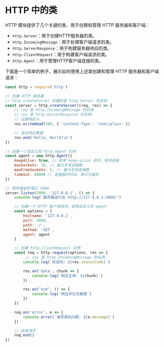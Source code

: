 # HTTP 中的类
HTTP 模块提供了几个关键的类，用于创建和管理 HTTP 服务器和客户端：
- `http.Server`：用于创建HTTP服务器的类。
- `http.IncomingMessage`：用于处理客户端请求的类。
- `http.ServerResponse`：用于构建服务器响应的类。
- `http.ClientRequest`：用于构建客户端请求的类。
- `http.Agent`：用于管理HTTP客户端连接的类。

下面是一个简单的例子，展示如何使用上述类创建和管理 HTTP 服务器和客户端请求：
```javascript
const http = require('http')

// 创建 HTTP 服务器
// http.createServer 创建的是 http.Server 的实例
const server = http.createServer((req, res) => {
    // req 是 http.IncomingMessage 的实例
    // res 是 http.ServerResponse 的实例
    // 设置响应头
    res.writeHead(200, { 'Content-Type': 'text/plain' })

    // 发送响应数据
    res.end('Hello, World!\n')
})

// 创建一个自定义的 http.Agent 实例
const agent = new http.Agent({
    keepAlive: true, // 启用 keep-alive 选项，保持连接
    maxSockets: 10, // 最大并发连接数
    maxFreeSockets: 5, // 最大空闲连接数
    timeout: 60000 // 连接超时时间，单位为毫秒
})

// 服务器监听端口 3000
server.listen(3000, '127.0.0.1', () => {
    console.log('服务器运行在 http://127.0.0.1:3000/')

    // 创建一个 HTTP 客户端请求，使用自定义的 agent
    const options = {
        hostname: '127.0.0.1',
        port: 3000,
        path: '/',
        method: 'GET',
        agent: agent
    }

    // 创建 http.ClientRequest 实例
    const req = http.request(options, res => {
         // res 是 http.IncomingMessage 的实例
        console.log(`状态码: ${res.statusCode}`)

        res.on('data', chunk => {
            console.log(`响应主体: ${chunk}`)
        })

        res.on('end', () => {
            console.log('响应中已无数据')
        })
    })

    req.on('error', e => {
        console.error(`请求遇到问题: ${e.message}`)
    })

    // 结束请求
    req.end()
})
```